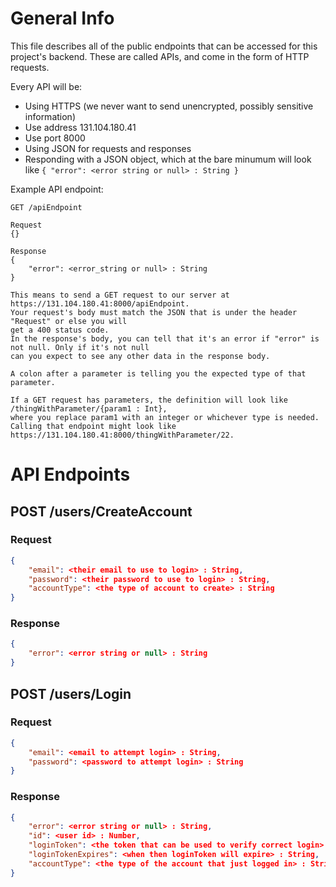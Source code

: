 # General Info
This file describes all of the public endpoints that can be accessed for this project's backend.
These are called APIs, and come in the form of HTTP requests.

Every API will be:
- Using HTTPS (we never want to send unencrypted, possibly sensitive information)
- Use address 131.104.180.41
- Use port 8000
- Using JSON for requests and responses
- Responding with a JSON object, which at the bare minumum will look like 
`{ "error": <error string or null> : String }`

Example API endpoint:
```
GET /apiEndpoint

Request
{}

Response
{
    "error": <error_string or null> : String
}

This means to send a GET request to our server at https://131.104.180.41:8000/apiEndpoint.
Your request's body must match the JSON that is under the header "Request" or else you will
get a 400 status code.
In the response's body, you can tell that it's an error if "error" is not null. Only if it's not null
can you expect to see any other data in the response body.

A colon after a parameter is telling you the expected type of that parameter.

If a GET request has parameters, the definition will look like /thingWithParameter/{param1 : Int},
where you replace param1 with an integer or whichever type is needed.
Calling that endpoint might look like https://131.104.180.41:8000/thingWithParameter/22.
```

# API Endpoints
## POST /users/CreateAccount
### Request
```json
{
    "email": <their email to use to login> : String,
    "password": <their password to use to login> : String,
    "accountType": <the type of account to create> : String
}
```

### Response
```json
{
    "error": <error string or null> : String
}
```

## POST /users/Login
### Request
```json
{
    "email": <email to attempt login> : String,
    "password": <password to attempt login> : String
}
```

### Response
```json
{
    "error": <error string or null> : String,
    "id": <user id> : Number,
    "loginToken": <the token that can be used to verify correct login> : String,
    "loginTokenExpires": <when then loginToken will expire> : String,
    "accountType": <the type of the account that just logged in> : String
}
```
